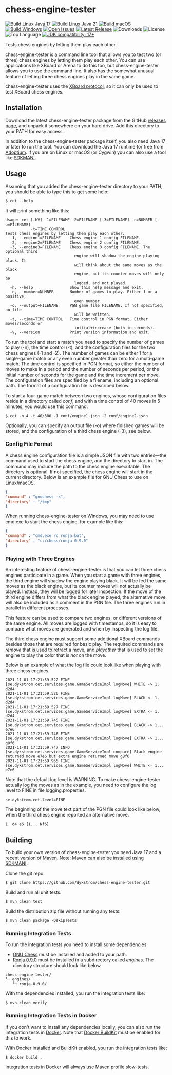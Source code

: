 # chess-engine-tester

<div style="text-align: left">

[![Build Linux Java 17](https://github.com/dykstrom/chess-engine-tester/actions/workflows/linux-17.yml/badge.svg)](https://github.com/dykstrom/chess-engine-tester/actions/workflows/linux-17.yml)
[![Build Linux Java 21](https://github.com/dykstrom/chess-engine-tester/actions/workflows/linux-21.yml/badge.svg)](https://github.com/dykstrom/chess-engine-tester/actions/workflows/linux-21.yml)
[![Build macOS](https://github.com/dykstrom/chess-engine-tester/actions/workflows/macos.yml/badge.svg)](https://github.com/dykstrom/chess-engine-tester/actions/workflows/macos.yml)
[![Build Windows](https://github.com/dykstrom/chess-engine-tester/actions/workflows/windows.yml/badge.svg)](https://github.com/dykstrom/chess-engine-tester/actions/workflows/windows.yml)
[![Open Issues](https://img.shields.io/github/issues/dykstrom/chess-engine-tester)](https://github.com/dykstrom/chess-engine-tester/issues)
[![Latest Release](https://img.shields.io/github/v/release/dykstrom/chess-engine-tester?display_name=release)](https://github.com/dykstrom/chess-engine-tester/releases)
![Downloads](https://img.shields.io/github/downloads/dykstrom/chess-engine-tester/total)
![License](https://img.shields.io/github/license/dykstrom/chess-engine-tester)
![Top Language](https://img.shields.io/github/languages/top/dykstrom/chess-engine-tester)
[![JDK compatibility: 17+](https://img.shields.io/badge/JDK_compatibility-17+-blue.svg)](https://adoptium.net)

</div>

Tests chess engines by letting them play each other.

chess-engine-tester is a command line tool that allows you to test two (or three) chess engines 
by letting them play each other. You can use applications like XBoard or Arena to do this too,
but chess-engine-tester allows you to use the command line. It also has the somewhat unusual 
feature of letting three chess engines play in the same game.

chess-engine-tester uses the 
[XBoard protocol](https://www.gnu.org/software/xboard/engine-intf.html),
so it can only be used to test XBoard chess engines.


## Installation

Download the latest chess-engine-tester package from the GitHub 
[releases page](https://github.com/dykstrom/chess-engine-tester/releases), and unpack it 
somewhere on your hard drive. Add this directory to your PATH for easy access.

In addition to the chess-engine-tester package itself, you also need Java 17 or later to run 
the tool. You can download the Java 17 runtime for free from
[Adoptium](https://adoptium.net). If you are on Linux or macOS (or Cygwin) you can also use 
a tool like [SDKMAN!](https://sdkman.io).


## Usage

Assuming that you added the chess-engine-tester directory to your PATH, you should be able
to type this to get some help:

```shell
$ cet --help
```

It will print something like this:

```
Usage: cet [-hV] -1=FILENAME -2=FILENAME [-3=FILENAME] -n=NUMBER [-o=FILENAME]
           -t=TIME CONTROL
Tests chess engines by letting them play each other.
  -1, --engine1=FILENAME    Chess engine 1 config FILENAME.
  -2, --engine2=FILENAME    Chess engine 2 config FILENAME.
  -3, --engine3=FILENAME    Chess engine 3 config FILENAME. The optional third
                              engine will shadow the engine playing black. It
                              will think about the same moves as the black
                              engine, but its counter moves will only be
                              logged, and not played.
  -h, --help                Show this help message and exit.
  -n, --number=NUMBER       Number of games to play. Either 1 or a positive,
                              even number.
  -o, --output=FILENAME     PGN game file FILENAME. If not specified, no file
                              will be written.
  -t, --time=TIME CONTROL   Time control in PGN format. Either moves/seconds or
                              initial+increase (both in seconds).
  -V, --version             Print version information and exit.
```

To run the tool and start a match you need to specify the number of games to play (-n), the
time control (-t), and the configuration files for the two chess engines (-1 and -2). The 
number of games can be either 1 for a single-game match or any even number greater than zero
for a multi-game match. The time control is specified in PGN format, so either the number of
moves to make in a period and the number of seconds per period, or the initial number of 
seconds for the game and the time increment per move. The configuration files are specified
by a filename, including an optional path. The format of a configuration file is described 
below.

To start a four-game match between two engines, whose configuration files reside in a 
directory called _conf_, and with a time control of 40 moves in 5 minutes, you would use 
this command:

```shell
$ cet -n 4 -t 40/300 -1 conf/engine1.json -2 conf/engine2.json
```

Optionally, you can specify an output file (-o) where finished games will be stored, and the
configuration of a third chess engine (-3), see below.


### Config File Format

A chess engine configuration file is a simple JSON file with two entries—the command used to 
start the chess engine, and the directory to start in. The command may include the path to the
chess engine executable. The directory is optional. If not specified, the chess engine will 
start in the current directory. Below is an example file for GNU Chess to use on Linux/macOS.

```json
{
"command" : "gnuchess -x",
"directory" : "/tmp"
}
```

When running chess-engine-tester on Windows, you may need to use cmd.exe to start the chess 
engine, for example like this:

```json
{
"command" : "cmd.exe /c ronja.bat",
"directory" : "c:/chess/ronja-0.9.0"
}
```


### Playing with Three Engines

An interesting feature of chess-engine-tester is that you can let three chess engines 
participate in a game. When you start a game with three engines, the third engine will shadow 
the engine playing black. It will be fed the same moves as the black engine, but its counter 
moves will not actually be played. Instead, they will be logged for later inspection. If the
move of the third engine differs from what the black engine played, the alternative move will
also be included as a comment in the PGN file. The three engines run in parallel in different 
processes.

This feature can be used to compare two engines, or different versions of the same engine.
All moves are logged with timestamps, so it is easy to compare what moves are generated and
when by inspecting the log file.

The third chess engine must support some additional XBoard commands besides those that are
required for basic play. The required commands are _remove_ that is used to retract a move,
and _playother_ that is used to set the engine to play the color that is _not_ on the move.

Below is an example of what the log file could look like when playing with three chess engines.

```
2021-11-01 17:21:59.522 FINE    [se.dykstrom.cet.services.game.GameServiceImpl logMove] WHITE -> 1. d2d4
2021-11-01 17:21:59.526 FINE    [se.dykstrom.cet.services.game.GameServiceImpl logMove] BLACK <- 1. d2d4
2021-11-01 17:21:59.527 FINE    [se.dykstrom.cet.services.game.GameServiceImpl logMove] EXTRA <- 1. d2d4
2021-11-01 17:21:59.745 FINE    [se.dykstrom.cet.services.game.GameServiceImpl logMove] BLACK -> 1... e7e6
2021-11-01 17:21:59.746 FINE    [se.dykstrom.cet.services.game.GameServiceImpl logMove] EXTRA -> 1... g8f6
2021-11-01 17:21:59.747 INFO    [se.dykstrom.cet.services.game.GameServiceImpl compare] Black engine returned move e7e6 but extra engine returned move g8f6
2021-11-01 17:21:59.955 FINE    [se.dykstrom.cet.services.game.GameServiceImpl logMove] WHITE <- 1... e7e6
```

Note that the default log level is WARNING. To make chess-engine-tester actually log the
moves as in the example, you need to configure the log level to FINE in file logging.properties.

```properties
se.dykstrom.cet.level=FINE
```

The beginning of the move text part of the PGN file could look like below, when the third
chess engine reported an alternative move.

```
1. d4 e6 {1... Nf6}
```


## Building

To build your own version of chess-engine-tester you need Java 17 and a recent version of
[Maven](http://maven.apache.org). Note: Maven can also be installed using
[SDKMAN!](https://sdkman.io).

Clone the git repo:

```shell
$ git clone https://github.com/dykstrom/chess-engine-tester.git
```

Build and run all unit tests:

```shell
$ mvn clean test
```

Build the distribution zip file without running any tests:

```shell
$ mvn clean package -DskipTests
```


### Running Integration Tests

To run the integration tests you need to install some dependencies.

* [GNU Chess](https://www.gnu.org/software/chess) must be installed and added to your path.
* [Ronja 0.9.0](https://github.com/dykstrom/ronja/releases/tag/ronja-0.9.0) must be installed
  in a subdirectory called _engines_. The directory structure should look like below.

```
chess-engine-tester/
└─ engines/
   └─ ronja-0.9.0/
```

With the dependencies installed, you run the integration tests like:

```shell
$ mvn clean verify
```


### Running Integration Tests in Docker

If you don't want to install any dependencies locally, you can also run the integration tests
in [Docker](https://www.docker.com). Note that [Docker BuildKit](https://docs.docker.com/build/buildkit) 
must be enabled for this to work.

With Docker installed and BuildKit enabled, you run the integration tests like:

```shell
$ docker build .
```

Integration tests in Docker will always use Maven profile slow-tests.